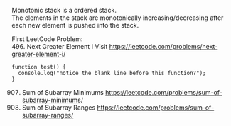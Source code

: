 Monotonic stack is a ordered stack. 
<br>The elements in the stack are monotonically increasing/decreasing after each new element is pushed into the stack.

First LeetCode Problem: 
<br>496. Next Greater Element I
Visit https://leetcode.com/problems/next-greater-element-i/
```
function test() {
  console.log("notice the blank line before this function?");
}
```
907. Sum of Subarray Minimums
https://leetcode.com/problems/sum-of-subarray-minimums/
2104. Sum of Subarray Ranges
https://leetcode.com/problems/sum-of-subarray-ranges/
